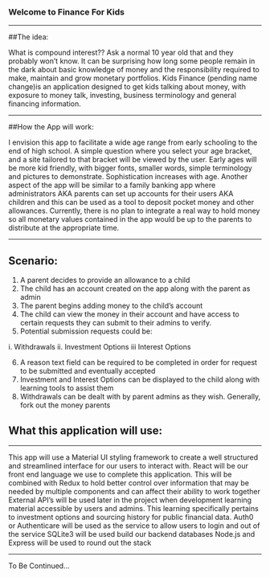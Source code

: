 ### Welcome to Finance For Kids

-------------------

##The idea:

What is compound interest??  Ask a normal 10 year old that and they probably won’t know.  It can be surprising how long some people remain in the dark about basic knowledge of money and the responsibility required to make, maintain and grow monetary portfolios.  Kids Finance (pending name change)is an application designed to get kids talking about money, with exposure to money talk, investing, business terminology and general financing information.

-------------------

##How the App will work:

I envision this app to facilitate a wide age range from early schooling to the end of high school.  A simple question where you select your age bracket, and a site tailored to that bracket will be viewed by the user.  Early ages will be more kid friendly, with bigger fonts, smaller words, simple terminology and pictures to demonstrate.  Sophistication increases with age.
Another aspect of the app will be similar to a family banking app where administrators AKA parents can set up accounts for their users AKA children and this can be used as a tool to deposit pocket money and other allowances.  Currently, there is no plan to integrate a real way to hold money so all monetary values contained in the app would be up to the parents to distribute at the appropriate time.

-------------------

## Scenario:

1. A parent decides to provide an allowance to a child
2. The child has an account created on the app along with the parent as admin
3. The parent begins adding money to the child’s account
4. The child can view the money in their account and have access to certain requests they can submit to their admins to verify.
5. Potential submission requests could be:

i.  Withdrawals
ii. Investment Options
iii Interest Options 

6. A reason text field can be required to be completed in order for request to be submitted and eventually accepted
7. Investment and Interest Options can be displayed to the child along with learning tools to assist them
8. Withdrawals can be dealt with by parent admins as they wish.  Generally, fork out the money parents

## What this application will use:

-------------------

This app will use a Material UI styling framework to create a well structured and streamlined interface for our users to interact with.
React will be our front end language we use to complete this application.  This will be combined with Redux to hold better control over information that may be needed by multiple components and can affect their ability to work together
External API’s will be used later in the project when development learning material accessible by users and admins.  This learning specifically pertains to investment options and sourcing history for public financial data.
Auth0 or Authenticare will be used as the service to allow users to login and out of the service
SQLite3 will be used build our backend databases
Node.js and Express will be used to round out the stack

-------------------

To Be Continued...
